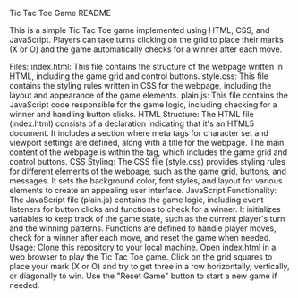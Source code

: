 
Tic Tac Toe Game README

This is a simple Tic Tac Toe game implemented using HTML, CSS, and JavaScript. Players can take turns clicking on the grid to place their marks (X or O) and the game automatically checks for a winner after each move.

Files:
index.html: This file contains the structure of the webpage written in HTML, including the game grid and control buttons.
style.css: This file contains the styling rules written in CSS for the webpage, including the layout and appearance of the game elements.
plain.js: This file contains the JavaScript code responsible for the game logic, including checking for a winner and handling button clicks.
HTML Structure:
The HTML file (index.html) consists of a <!DOCTYPE html> declaration indicating that it's an HTML5 document.
It includes a <head> section where meta tags for character set and viewport settings are defined, along with a title for the webpage.
The main content of the webpage is within the <body> tag, which includes the game grid and control buttons.
CSS Styling:
The CSS file (style.css) provides styling rules for different elements of the webpage, such as the game grid, buttons, and messages.
It sets the background color, font styles, and layout for various elements to create an appealing user interface.
JavaScript Functionality:
The JavaScript file (plain.js) contains the game logic, including event listeners for button clicks and functions to check for a winner.
It initializes variables to keep track of the game state, such as the current player's turn and the winning patterns.
Functions are defined to handle player moves, check for a winner after each move, and reset the game when needed.
Usage:
Clone this repository to your local machine.
Open index.html in a web browser to play the Tic Tac Toe game.
Click on the grid squares to place your mark (X or O) and try to get three in a row horizontally, vertically, or diagonally to win.
Use the "Reset Game" button to start a new game if needed.

